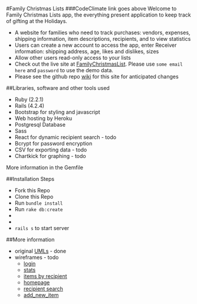 #Family Christmas Lists
###CodeClimate link goes above
Welcome to Family Christmas Lists app, the everything present application to
keep track of gifting at the Holidays.

- A website for families who need to track purchases: vendors, expenses,
shipping information, item descriptions, recipients, and to view statistics
- Users can create a new account to access the app, enter
Receiver information: shipping address, age, likes and dislikes, sizes
- Allow other users read-only access to your lists
- Check out the live site at [FamilyChristmasList](https://_____.herokuapp.com).
Please use `some email here` and `password` to use the demo data.
- Please see the github repo [wiki](https://github.com/mmdotz/christmaslists/wiki) for this site for anticipated changes

<!-- photo of front page
![loginpage](/docs/frontpage.png?raw=true "Thriftory") -->

##Libraries, software and other tools used
- Ruby (2.2.1)
- Rails (4.2.4)
- Bootstrap for styling and javascript
- Web hosting by Heroku
- Postgresql Database
- Sass
- React for dynamic recipient search - todo
- Bcrypt for password encryption
- CSV for exporting data - todo
- Chartkick for graphing - todo

More information in the Gemfile

##Installation Steps
- Fork this Repo
- Clone this Repo
- Run `bundle install`
- Run `rake db:create`
-
-
- `rails s` to start server

##More information
- original [UMLs](/docs/UMLchristmaslists.pdf) - done
- wireframes - todo
	- [login](/docs/login.png)
	- [stats](/docs/stats.png)
   - [items by recipient](/docs/items_by_recipient.png)
   - [homepage](/docs/home.png)
   - [recipient search](/docs/search_recipients.png)
   - [add_new_item](/docs/add_item.png)
